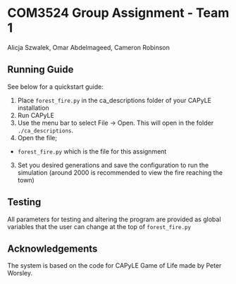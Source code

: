 # COM3524 Group Assignment - Team 1
Alicja Szwalek, Omar Abdelmageed, Cameron Robinson

## Running Guide
See below for a quickstart guide:

1. Place `forest_fire.py` in the ca_descriptions folder of your CAPyLE installation
2. Run CAPyLE
2. Use the menu bar to select File -> Open. This will open in the folder `./ca_descriptions`.
3. Open the file;
  - `forest_fire.py` which is the file for this assignment
3. Set you desired generations and save the configuration to run the simulation (around 2000 is recommended to view the fire reaching the town)

## Testing
All parameters for testing and altering the program are provided as global variables that the user can change at the top of `forest_fire.py`

## Acknowledgements
The system is based on the code for CAPyLE Game of Life made by Peter Worsley.
